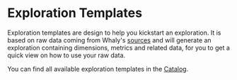 # Exploration Templates

Exploration templates are design to help you kickstart an exploration. It is based on raw data coming from Whaly's [sources](../../connectors/how-sources-work.md) and will generate an exploration containing dimensions, metrics and related data, for you to get a quick view on how to use your raw data.



You can find all available exploration templates in the [Catalog](../../workspace/catalog.md).

